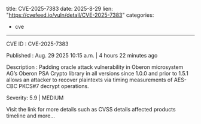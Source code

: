  
title: CVE-2025-7383
date: 2025-8-29
lien: "https://cvefeed.io/vuln/detail/CVE-2025-7383"
categories:
  - cve
---

CVE ID : CVE-2025-7383

Published :  Aug. 29
2025
10:15 a.m. | 4 hours
22 minutes ago

Description : Padding oracle attack vulnerability in Oberon microsystem AG’s Oberon PSA Crypto library in all versions since 1.0.0 and prior to 1.5.1 allows an attacker to recover plaintexts via timing measurements of AES-CBC PKCS#7 decrypt operations.

Severity: 5.9 | MEDIUM

Visit the link for more details
such as CVSS details
affected products
timeline
and more...
